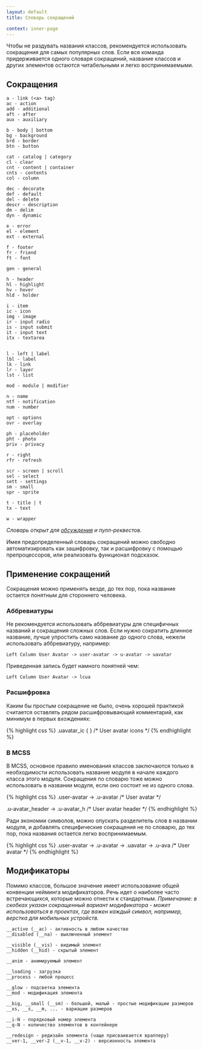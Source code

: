 ```yaml
---
layout: default
title: Словарь сокращений

context: inner-page
---
```


Чтобы не раздувать названия классов, рекомендуется использовать сокращения для самых популярных слов. Если вся команда придерживается одного словаря сокращений, название классов и других элементов остаются читабельными и легко воспринимаемыми.

## Сокращения

    a - link (<a> tag)
    ac - action
    add - additional
    aft - after
    aux - auxiliary

    b - body | bottom
    bg - background
    brd - border
    btn - button

    cat - catalog | category
    cl - clear
    cnt - content | container
    cnts - contents
    col - column

    dec - decorate
    def - default
    del - delete
    descr - description
    dm - delim
    dyn - dynamic

    e - error
    el - element
    ext - external

    f - footer
    fr - friend
    ft - font

    gen - general

    h - header
    hl - highlight
    hv - hover
    hld - holder

    i - item
    ic - icon
    img - image
    ir - input radio
    is - input submit
    it - input text
    itx - textarea


    l - left | label
    lbl - label
    lk - link
    lr - layer
    lst - list

    mod - module | modifier

    n - name
    ntf - notification
    num - number

    opt - options
    ovr - overlay

    ph - placeholder
    pht - photo
    priv - privacy

    r - right
    rfr - refresh

    scr - screen | scroll
    sel - select
    sett - settings
    sm - small
    spr - sprite

    t - title | t
    tx - text

    w - wrapper

*Словарь открыт для [обсуждения](http://github.com/therobhrt/MCSS/issues) и пулл-реквестов.*

Имея предопределенный словарь сокращений можно свободно автоматизировать как зашифровку, так и расшифровку с помощью препроцессоров, или реализовать функционал подсказок.

## Применение сокращений

Сокращения можно применять везде, до тех пор, пока название остается понятным для стороннего человека.

### Аббревиатуры

Не рекомендуется использовать аббревиатуры для специфичных названий и сокращения сложных слов. Если нужно сократить длинное название, лучше упростить само название до одного слова, нежели использовать аббревиатуру, например:

	Left Column User Avatar -> user-avatar -> u-avatar -> uavatar

Приведенная запись будет намного понятней чем:

	Left Column User Avatar -> lcua

### Расшифровка

Каким бы простым сокращение не было, очень хорошей практикой считается оставлять рядом расшифровывающий комментарий, как минимум в первых вхождениях:

{% highlight css %}
.uavatar_ic { } /* User avatar icons */
{% endhighlight %}

### В MCSS

В MCSS, основное правило именования классов заключаются только в необходимости использовать название модуля в начале каждого класса этого модуля. Сокращения по словарю тоже можно использовать в названии модуля, если оно состоит не из одного слова.

{% highlight css %}
.user-avatar -> .u-avatar /* User avatar */

.u-avatar_header -> .u-avatar_h /* User avatar header */
{% endhighlight %}

Ради экономии символов, можно опускать разделитель слов в названии модуля, и добавлять специфические сокращения не по словарю, до тех пор, пока названия остается легко воспринимаемым.

{% highlight css %}
.user-avatar -> .u-avatar -> .uavatar -> .u-ava /* User avatar */
{% endhighlight %}

## Модификаторы

Помимо классов, большое значение имеет использование общей конвенции нейминга модификаторов. Речь идет о наиболее часто встречающихся, которые можно отнести к стандартным.
*Примечание: в скобках указан сокращенный вариант модификатора - может использоваться в проектах, где важен каждый символ, например, верстка для мобильных устройств.*

    __active (__ac) - активность в любом качестве
    __disabled (__na) - выключенный элемент

    __visible (__vis) - видимый элемент
    __hidden (__hid) - скрытый элемент

    __anim - анимируемый элемент

    __loading - загрузка
    __process - любой процесс

    __glow - подсветка элемента
    __mod - модификация элемента

    __big, __small (__sm) - большой, малый - простые модификации размеров
    __xs, __s, __m, ... - вариации размеров

    __i-N - порядковый номер элемента
    __q-N - количество элементов в контейнере

    __redesign - редизайн элемента (чаще присваивается врапперу)
    __ver-1, __ver-2 (__v-1, __v-2) - версионность элемента
